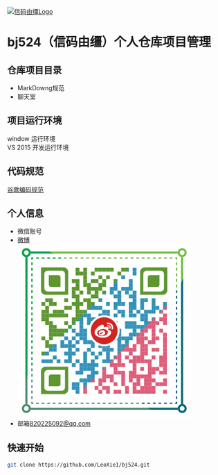 [![信码由缰Logo](logo/wxlogo.png)](https://www.read369.com.cn)
# bj524（信码由缰）个人仓库项目管理
## 仓库项目目录
+ MarkDowng规范
+ 聊天室

## 项目运行环境
window 运行环境<br>
VS 2015 开发运行环境

## 代码规范
[谷歌编码规范](https://pan.baidu.com/s/1i3gc7lF)
## 个人信息
+ 微信账号<br>
+ [微博](https://weibo.com/leolovedoublechen)<br>
  ![webo](logo/weibo.png)
+ 邮箱[820225092@qq.com](mailto:820225092@qq.com)

## 快速开始

```sh
git clone https://github.com/LeoXie1/bj524.git
```


